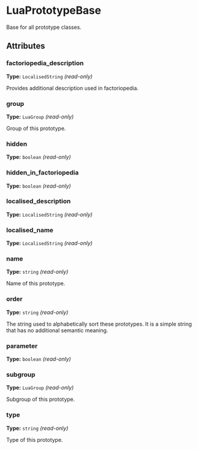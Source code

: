 # LuaPrototypeBase

Base for all prototype classes.

## Attributes

### factoriopedia_description

**Type:** `LocalisedString` _(read-only)_

Provides additional description used in factoriopedia.

### group

**Type:** `LuaGroup` _(read-only)_

Group of this prototype.

### hidden

**Type:** `boolean` _(read-only)_



### hidden_in_factoriopedia

**Type:** `boolean` _(read-only)_



### localised_description

**Type:** `LocalisedString` _(read-only)_



### localised_name

**Type:** `LocalisedString` _(read-only)_



### name

**Type:** `string` _(read-only)_

Name of this prototype.

### order

**Type:** `string` _(read-only)_

The string used to alphabetically sort these prototypes. It is a simple string that has no additional semantic meaning.

### parameter

**Type:** `boolean` _(read-only)_



### subgroup

**Type:** `LuaGroup` _(read-only)_

Subgroup of this prototype.

### type

**Type:** `string` _(read-only)_

Type of this prototype.

